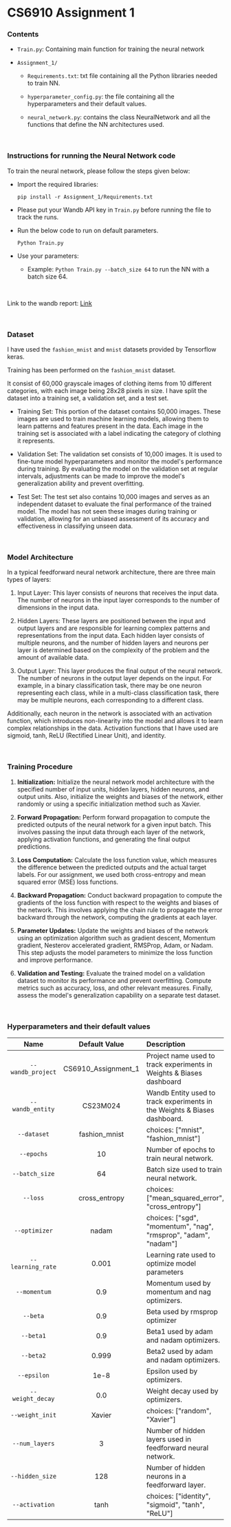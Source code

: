 # CS6910 Assignment 1

### Contents
- `Train.py`: Containing main function for training the neural network
  
- `Assignment_1/`
  
  - `Requirements.txt`: txt file containing all the Python libraries needed to train NN.
    
  - `hyperparameter_config.py`: the file containing all the hyperparameters and their default values.
    
  - `neural_network.py`: contains the class NeuralNetwork and all the functions that define the NN architectures used.

<br>

### Instructions for running the Neural Network code
To train the neural network, please follow the steps given below:

- Import the required libraries:
   ```
   pip install -r Assignment_1/Requirements.txt

- Please put your Wandb API key in `Train.py` before running the file to track the runs.

   
- Run the below code to run on default parameters.
   ```
   Python Train.py
   
- Use your parameters:
    - Example: `Python Train.py --batch_size 64` to run the NN with a batch size 64.

<br>

Link to the wandb report: [Link](https://api.wandb.ai/links/cs23m024-gaurav/uqtf06z1)

<br>

### Dataset

I have used the `fashion_mnist` and `mnist` datasets provided by Tensorflow keras.

Training has been performed on the `fashion_mnist` dataset.

It consist of 60,000 grayscale images of clothing items from 10 different categories, with each image being 28x28 pixels in size. I have split the dataset into a training set, a validation set, and a test set.

- Training Set: This portion of the dataset contains 50,000 images. These images are used to train machine learning models, allowing them to learn patterns and features present in the data. Each image in the training set is associated with a label indicating the category of clothing it represents.

- Validation Set: The validation set consists of 10,000 images. It is used to fine-tune model hyperparameters and monitor the model's performance during training. By evaluating the model on the validation set at regular intervals, adjustments can be made to improve the model's generalization ability and prevent overfitting.

- Test Set: The test set also contains 10,000 images and serves as an independent dataset to evaluate the final performance of the trained model. The model has not seen these images during training or validation, allowing for an unbiased assessment of its accuracy and effectiveness in classifying unseen data.

<br>

### Model Architecture

In a typical feedforward neural network architecture, there are three main types of layers:

1. Input Layer: This layer consists of neurons that receives the input data. The number of neurons in the input layer corresponds to the number of dimensions in the input data.

2. Hidden Layers: These layers are positioned between the input and output layers and are responsible for learning complex patterns and representations from the input data. Each hidden layer consists of multiple neurons, and the number of hidden layers and neurons per layer is determined based on the complexity of the problem and the amount of available data.

3. Output Layer: This layer produces the final output of the neural network. The number of neurons in the output layer depends on the input. For example, in a binary classification task, there may be one neuron representing each class, while in a multi-class classification task, there may be multiple neurons, each corresponding to a different class.

Additionally, each neuron in the network is associated with an activation function, which introduces non-linearity into the model and allows it to learn complex relationships in the data. Activation functions that I have used are sigmoid, tanh, ReLU (Rectified Linear Unit), and identity.

<br>

### Training Procedure

1. **Initialization:** Initialize the neural network model architecture with the specified number of input units, hidden layers, hidden neurons, and output units. Also, initialize the weights and biases of the network, either randomly or using a specific initialization method such as Xavier.

2. **Forward Propagation:** Perform forward propagation to compute the predicted outputs of the neural network for a given input batch. This involves passing the input data through each layer of the network, applying activation functions, and generating the final output predictions.

3. **Loss Computation:** Calculate the loss function value, which measures the difference between the predicted outputs and the actual target labels. For our assignment, we used both cross-entropy and mean squared error (MSE) loss functions.

4. **Backward Propagation:** Conduct backward propagation to compute the gradients of the loss function with respect to the weights and biases of the network. This involves applying the chain rule to propagate the error backward through the network, computing the gradients at each layer.

5. **Parameter Updates:** Update the weights and biases of the network using an optimization algorithm such as gradient descent, Momentum gradient, Nesterov accelerated gradient, RMSProp, Adam, or Nadam. This step adjusts the model parameters to minimize the loss function and improve performance.

6. **Validation and Testing:** Evaluate the trained model on a validation dataset to monitor its performance and prevent overfitting. Compute metrics such as accuracy, loss, and other relevant measures. Finally, assess the model's generalization capability on a separate test dataset.

<br>

### Hyperparameters and their default values
| Name | Default Value | Description |
| :---: | :-------------: | :----------- |
| `--wandb_project` | CS6910_Assignment_1 | Project name used to track experiments in Weights & Biases dashboard |
| `--wandb_entity` | CS23M024  | Wandb Entity used to track experiments in the Weights & Biases dashboard. |
| `--dataset` | fashion_mnist | choices:  ["mnist", "fashion_mnist"] |
| `--epochs` | 10 |  Number of epochs to train neural network.|
| `--batch_size` | 64 | Batch size used to train neural network. | 
| `--loss` | cross_entropy | choices:  ["mean_squared_error", "cross_entropy"] |
| `--optimizer` | nadam | choices:  ["sgd", "momentum", "nag", "rmsprop", "adam", "nadam"] | 
| `--learning_rate` | 0.001 | Learning rate used to optimize model parameters | 
| `--momentum` | 0.9 | Momentum used by momentum and nag optimizers. |
| `--beta` | 0.9 | Beta used by rmsprop optimizer | 
| `--beta1` | 0.9 | Beta1 used by adam and nadam optimizers. | 
| `--beta2` | 0.999 | Beta2 used by adam and nadam optimizers. |
| `--epsilon` | 1e-8 | Epsilon used by optimizers. |
| `--weight_decay` | 0.0 | Weight decay used by optimizers. |
| `--weight_init` | Xavier | choices:  ["random", "Xavier"] | 
| `--num_layers` | 3 | Number of hidden layers used in feedforward neural network. | 
| `--hidden_size` | 128 | Number of hidden neurons in a feedforward layer. |
| `--activation` | tanh | choices:  ["identity", "sigmoid", "tanh", "ReLU"] |
<br>
